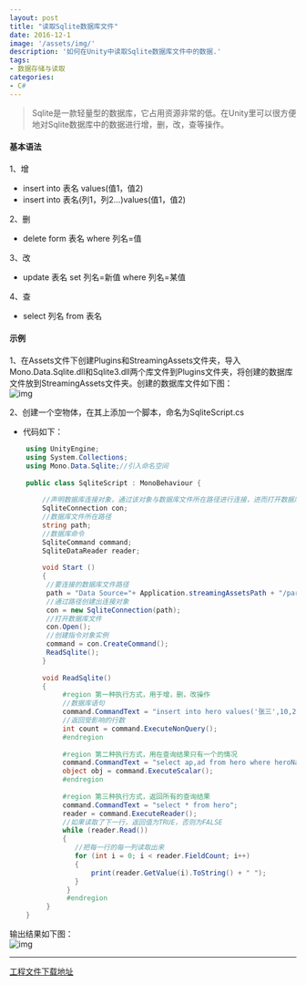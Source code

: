 ```yaml
---
layout: post
title: "读取Sqlite数据库文件"
date: 2016-12-1
image: '/assets/img/'
description: '如何在Unity中读取Sqlite数据库文件中的数据.'
tags:
- 数据存储与读取
categories:
- C#
---
```


> Sqlite是一款轻量型的数据库，它占用资源非常的低。在Unity里可以很方便地对Sqlite数据库中的数据进行增，删，改，查等操作。

#### 基本语法
1、增
* insert into 表名 values(值1，值2)
* insert into 表名(列1，列2...)values(值1，值2)

2、删

* delete form 表名 where 列名=值

3、改

* update 表名 set 列名=新值 where 列名=某值

4、查

* select 列名 from 表名

#### 示例
1、在Assets文件下创建Plugins和StreamingAssets文件夹，导入Mono.Data.Sqlite.dll和Sqlite3.dll两个库文件到Plugins文件夹，将创建的数据库文件放到StreamingAssets文件夹。创建的数据库文件如下图：  
![img](http://bruceqi93.github.io/assets/img/SqliteTest01.png)

2、创建一个空物体，在其上添加一个脚本，命名为SqliteScript.cs
* 代码如下：
```csharp
	using UnityEngine;
	using System.Collections;
	using Mono.Data.Sqlite;//引入命名空间
	
	public class SqliteScript : MonoBehaviour {
	
	    //声明数据库连接对象，通过该对象与数据库文件所在路径进行连接，进而打开数据库
	    SqliteConnection con;
	    //数据库文件所在路径
	    string path;
	    //数据库命令
	    SqliteCommand command;
	    SqliteDataReader reader;
		
	    void Start ()
	    {
		 //要连接的数据库文件路径
		 path = "Data Source="+ Application.streamingAssetsPath + "/part01.sqlite";
		 //通过路径创建出连接对象
		 con = new SqliteConnection(path);
		 //打开数据库文件
		 con.Open();
		 //创建指令对象实例
		 command = con.CreateCommand();
		 ReadSqlite();
	    }
		
	    void ReadSqlite()
	    {
	         #region 第一种执行方式，用于增，删，改操作
	         //数据库语句
	         command.CommandText = "insert into hero values('张三',10,20,1)";
	         //返回受影响的行数
	         int count = command.ExecuteNonQuery();
	         #endregion
	
	         #region 第二种执行方式，用在查询结果只有一个的情况
	         command.CommandText = "select ap,ad from hero where heroName='张三'";
	         object obj = command.ExecuteScalar();
	         #endregion
	
	         #region 第三种执行方式，返回所有的查询结果
	         command.CommandText = "select * from hero";
	         reader = command.ExecuteReader();
	         //如果读取了下一行，返回值为TRUE，否则为FALSE
	         while (reader.Read())
	         {
	            //把每一行的毎一列读取出来
	            for (int i = 0; i < reader.FieldCount; i++)
	            {
	                print(reader.GetValue(i).ToString() + " ");
	            }
	          }
	          #endregion
	     }
	}
```

输出结果如下图：  
![img](http://bruceqi93.github.io/assets/img/SqliteTest02.png)  

----------

[工程文件下载地址](https://github.com/BruceQi93/Unity_SqliteTest)

